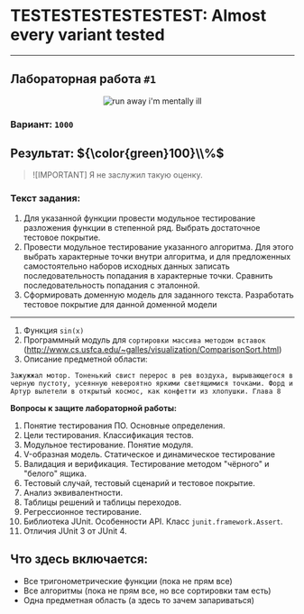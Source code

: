 # TESTESTESTESTESTEST: Almost every variant tested

---
## Лабораторная работа `#1`

<p align="center">
    <img src="https://media1.tenor.com/m/NZ2ZcqI4VYEAAAAC/juuzou-tokyo-ghoul.gif" alt="run away i'm mentally ill"/>
</p>

### Вариант: `1000`

## Результат: ${\color{green}100}\\%$

> ![IMPORTANT] Я не заслужил такую оценку.
> 
### Текст задания:
1. Для указанной функции провести модульное тестирование разложения функции в степенной ряд. Выбрать достаточное тестовое покрытие.
2. Провести модульное тестирование указанного алгоритма. Для этого выбрать характерные точки внутри алгоритма, и для предложенных самостоятельно наборов исходных данных записать последовательность попадания в характерные точки. Сравнить последовательность попадания с эталонной.
3. Сформировать доменную модель для заданного текста.  Разработать тестовое покрытие для данной доменной модели
---
1. Функция `sin(x)`
2. Программный модуль для `сортировки массива методом вставок` (http://www.cs.usfca.edu/~galles/visualization/ComparisonSort.html)
3. Описание предметной области:
```
Зажужжал мотор. Тоненький свист перерос в рев воздуха, вырывающегося в черную пустоту, усеянную невероятно яркими светящимися точками. Форд и Артур вылетели в открытый космос, как конфетти из хлопушки. Глава 8
```

**Вопросы к защите лабораторной работы:**
1. Понятие тестирования ПО. Основные определения.
2. Цели тестирования. Классификация тестов.
3. Модульное тестирование. Понятие модуля.
4. V-образная модель. Статическое и динамическое тестирование
5. Валидация и верификация. Тестирование методом "чёрного" и "белого" ящика.
6. Тестовый случай, тестовый сценарий и тестовое покрытие.
7. Анализ эквивалентности.
8. Таблицы решений и таблицы переходов.
9. Регрессионное тестирование.
10. Библиотека JUnit. Особенности API. Класс `junit.framework.Assert`.
11. Отличия JUnit 3 от JUnit 4.

## Что здесь включается:
- Все тригонометрические функции (пока не прям все)
- Все алгоритмы (пока не прям все, но все сортировки там есть)
- Одна предметная область (а здесь то зачем запариваться)